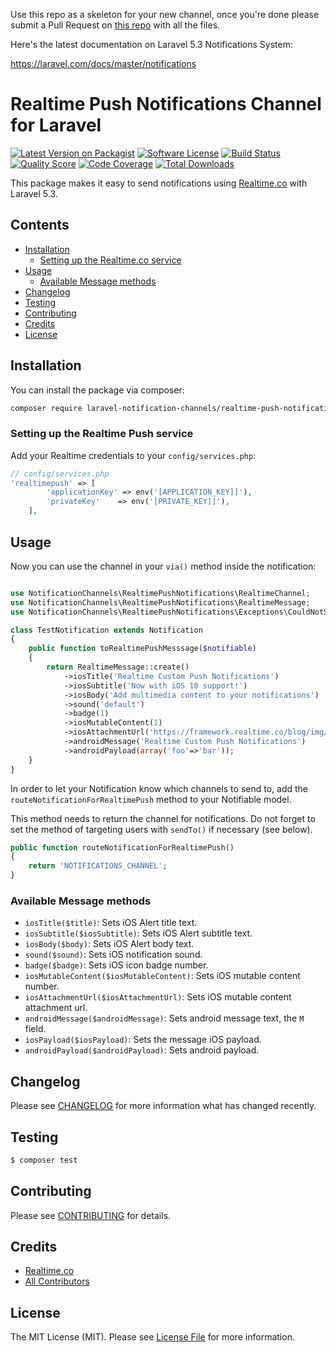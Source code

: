Use this repo as a skeleton for your new channel, once you're done please submit a Pull Request on [this repo](https://github.com/laravel-notification-channels/realtime-push-notifications) with all the files.

Here's the latest documentation on Laravel 5.3 Notifications System: 

https://laravel.com/docs/master/notifications

# Realtime Push Notifications Channel for Laravel

[![Latest Version on Packagist](https://img.shields.io/packagist/v/laravel-notification-channels/realtime-push-notifications.svg?style=flat-square)](https://packagist.org/packages/laravel-notification-channels/realtime-push-notifications)
[![Software License](https://img.shields.io/badge/license-MIT-brightgreen.svg?style=flat-square)](LICENSE.md)
[![Build Status](https://img.shields.io/travis/laravel-notification-channels/realtime-push-notifications/master.svg?style=flat-square)](https://travis-ci.org/laravel-notification-channels/realtime-push-notifications)
[![Quality Score](https://img.shields.io/scrutinizer/g/laravel-notification-channels/realtime-push-notifications.svg?style=flat-square)](https://scrutinizer-ci.com/g/laravel-notification-channels/realtime-push-notifications)
[![Code Coverage](https://img.shields.io/scrutinizer/coverage/g/laravel-notification-channels/realtime-push-notifications/master.svg?style=flat-square)](https://scrutinizer-ci.com/g/laravel-notification-channels/realtime-push-notifications/?branch=master)
[![Total Downloads](https://img.shields.io/packagist/dt/laravel-notification-channels/realtime-push-notifications.svg?style=flat-square)](https://packagist.org/packages/laravel-notification-channels/realtime-push-notifications)

This package makes it easy to send notifications using [Realtime.co](https://realtime.co) with Laravel 5.3.

## Contents

- [Installation](#installation)
	- [Setting up the Realtime.co service](#setting-up-the-Realtime.co-service)
- [Usage](#usage)
	- [Available Message methods](#available-message-methods)
- [Changelog](#changelog)
- [Testing](#testing)
- [Contributing](#contributing)
- [Credits](#credits)
- [License](#license)


## Installation

You can install the package via composer:

``` bash
composer require laravel-notification-channels/realtime-push-notifications
```

### Setting up the Realtime Push service

Add your Realtime credentials to your `config/services.php`:

```php
// config/services.php
'realtimepush' => [
        'applicationKey' => env('[APPLICATION_KEY]]'),
        'privateKey'	=> env('[PRIVATE_KEY]]'),
    ],
```

## Usage

Now you can use the channel in your `via()` method inside the notification:

```php

use NotificationChannels\RealtimePushNotifications\RealtimeChannel;
use NotificationChannels\RealtimePushNotifications\RealtimeMessage;
use NotificationChannels\RealtimePushNotifications\Exceptions\CouldNotSendNotification;

class TestNotification extends Notification
{
    public function toRealtimePushMesssage($notifiable)
    {
        return RealtimeMessage::create()
            ->iosTitle('Realtime Custom Push Notifications')
            ->iosSubtitle('Now with iOS 10 support!')
            ->iosBody('Add multimedia content to your notifications')
            ->sound('default')
            ->badge(1)
            ->iosMutableContent(1)
            ->iosAttachmentUrl('https://framework.realtime.co/blog/img/ios10-video.mp4')
            ->androidMessage('Realtime Custom Push Notifications')
            ->androidPayload(array('foo'=>'bar'));
    }
}
```
In order to let your Notification know which channels to send to, add the `routeNotificationForRealtimePush` method to your Notifiable model.

This method needs to return the channel for notifications.
Do not forget to set the method of targeting users with `sendTo()` if necessary (see below).

```php
public function routeNotificationForRealtimePush()
{
    return 'NOTIFICATIONS_CHANNEL';
}
```


### Available Message methods

- `iosTitle($title)`: Sets iOS Alert title text.
- `iosSubtitle($iosSubtitle)`: Sets iOS Alert subtitle text.
- `iosBody($body)`: Sets iOS Alert body text.
- `sound($sound)`: Sets iOS notification sound.
- `badge($badge)`: Sets iOS icon badge number.
- `iosMutableContent($iosMutableContent)`: Sets iOS mutable content number.
- `iosAttachmentUrl($iosAttachmentUrl)`: Sets iOS mutable content attachment url.
- `androidMessage($androidMessage)`: Sets android message text, the `M` field.
- `iosPayload($iosPayload)`: Sets the message iOS payload. 
- `androidPayload($androidPayload)`: Sets android payload.

## Changelog

Please see [CHANGELOG](CHANGELOG.md) for more information what has changed recently.

## Testing

``` bash
$ composer test
```
## Contributing

Please see [CONTRIBUTING](CONTRIBUTING.md) for details.

## Credits

- [Realtime.co](https://github.com/realtime-framework)
- [All Contributors](../../contributors)

## License

The MIT License (MIT). Please see [License File](LICENSE.md) for more information.
